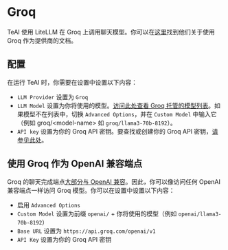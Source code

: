 # Groq

TeAI 使用 LiteLLM 在 Groq 上调用聊天模型。你可以在[这里](https://docs.litellm.ai/docs/providers/groq)找到他们关于使用 Groq 作为提供商的文档。

## 配置

在运行 TeAI 时，你需要在设置中设置以下内容：
* `LLM Provider` 设置为 `Groq`
* `LLM Model` 设置为你将使用的模型。[访问此处查看 Groq 托管的模型列表](https://console.groq.com/docs/models)。如果模型不在列表中，切换 `Advanced Options`，并在 `Custom Model` 中输入它（例如 groq/&lt;model-name&gt; 如 `groq/llama3-70b-8192`）。
* `API key` 设置为你的 Groq API 密钥。要查找或创建你的 Groq API 密钥，[请参见此处](https://console.groq.com/keys)。



## 使用 Groq 作为 OpenAI 兼容端点

Groq 的聊天完成端点[大部分与 OpenAI 兼容](https://console.groq.com/docs/openai)。因此，你可以像访问任何 OpenAI 兼容端点一样访问 Groq 模型。你可以在设置中设置以下内容：
* 启用 `Advanced Options`
* `Custom Model` 设置为前缀 `openai/` + 你将使用的模型（例如 `openai/llama3-70b-8192`）
* `Base URL` 设置为 `https://api.groq.com/openai/v1`
* `API Key` 设置为你的 Groq API 密钥
